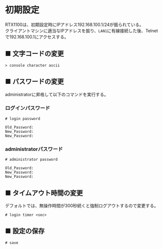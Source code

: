 # 初期設定
RTX1100は、初期設定時にIPアドレス192.168.100.1/24が振られている。  
クライアントマシンに適当なIPアドレスを振り、`LAN1`に有線接続した後、Telnetで192.168.100.1にアクセスする。

## ■ 文字コードの変更
```
> console character ascii
```

## ■ パスワードの変更
administratorに昇格して以下のコマンドを実行する。
### ログインパスワード
```
# login password
```
```
Old_Password: 
New_Password: 
New_Password: 
```
### administratorパスワード
```
# administrator password
```
```
Old_Password: 
New_Password: 
New_Password: 
```

## ■ タイムアウト時間の変更
デフォルトでは、無操作時間が300秒続くと強制ログアウトするので変更する。
```
# login timer <sec>
```

## ■ 設定の保存
```
# save
```
